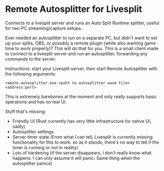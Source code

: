 # Remote Autosplitter for Livesplit
Connects to a livesplit server and runs an Auto Split Runtime splitter, useful for two PC streaming/capture setups.

Ever needed an autosplitter to run on a separate PC, but didn't want to set up your splits, OBS, or possibly a remote plugin (while also wanting game time to work properly)?  This will do that for you.  This is a small client made to connect to a livesplit server and run an autosplitter, forwarding any commands to the server.

Instructions: start your Livesplit server, then start Remote Autosplitter with the following arguments:

```
remote-autosplitter.exe <path to autosplitter wasm file> <address:port>
```

This is extremely barebones at the moment and only really supports basic operations and has no real UI.  

Stuff that's missing:
* Friendly UI (Rust currently has very little infrastructure for native UI, sadly)
* Autosplitter settings
* Server timer state (From what I can tell, Livesplit is currently missing functionality for this to work.  so as it stands, there's no way to tell if the timer is running or not in reality)
* Lots of hardening (if the server disappears, I don't really know what happens.  I can only assume it will panic.  Same thing when the autosplitter panics)